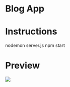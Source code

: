 # Blog App

# Instructions

nodemon server.js
npm start

# Preview

![](https://github.com/Blog-Web-App-FS/public/demo.gif)
